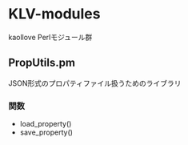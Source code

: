 # KLV-modules
kaollove Perlモジュール群

## PropUtils.pm
JSON形式のプロパティファイル扱うためのライブラリ
### 関数
* load_property()
* save_property()
